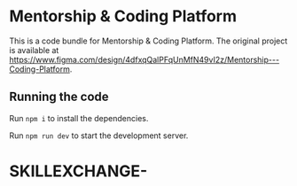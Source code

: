 
  # Mentorship & Coding Platform

  This is a code bundle for Mentorship & Coding Platform. The original project is available at https://www.figma.com/design/4dfxqQalPFqUnMfN49vI2z/Mentorship---Coding-Platform.

  ## Running the code

  Run `npm i` to install the dependencies.

  Run `npm run dev` to start the development server.
  # SKILLEXCHANGE-
